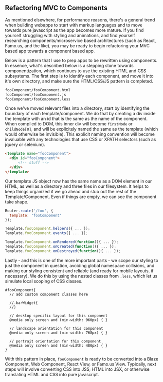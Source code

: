 ## Refactoring MVC to Components  

As mentioned elsewhere, for performance reasons, there's a general trend when building webapps to start with markup languages and to move towards pure javascript as the app becomes more mature.  If you find yourself struggling with styling and animations, and find yourself researching components/microservice based architectures (such as React, Famo.us, and the like), you may be ready to begin refactoring your MVC based app towards a component based app.

Below is a pattern that I use to prep apps to be rewritten using components.  In essence, what's described below is a stepping stone towards componentization, which continues to use the existing HTML and CSS subsystems.  The first step is to identify each component, and move it into it's own directory, and make sure the HTML/CSS/JS pattern is completed.

````sh
fooComponent/fooComponent.html
fooComponent/fooComponent.js
fooComponent/fooComponent.less
````

Once we've moved relevant files into a directory, start by identifying the boundary of each template/component.  We do that by creating a div inside the template with an id that is the same as the name of the component.  When compiled to DOM, this inner div will become ``firstNode`` or ``childNode[0]``, and will be explicitely named the same as the template (which would otherwise be invisible).  This explicit naming convention will become invaluable with any technologies that use CSS or XPATH selectors (such as jquery or selenium).   

````html
<template name="fooComponent">
  <div id="fooComponent">
      <!-- stuff -->
  </div>
</template>
````

Our template JS object now has the same name as a DOM element in our HTML, as well as a directory and three files in our filesystem.  It helps to keep things organized if we go ahead and stub out the rest of the Template/Component.  Even if things are empty, we can see the component take shape.

````js
Router.route('/foo', {
  template: 'fooComponent'
});

Template.fooComponent.helpers({ ... });
Template.fooComponent.events({ ... });

Template.fooComponent.onRendered(function(){ ... });
Template.fooComponent.onCreated(function(){ ... });
Template.fooComponent.onDestroyed(function(){ ... });
````

Lastly - and this is one of the more important parts - we scope our styling to just the component in question, avoiding global namespace collisions, and making our styling consistent and reliable (and ready for mobile layouts, if necessary).  We do this by using the nested classes from ``.less``, which let us simulate local scoping of CSS classes.  

````less
#fooComponent{
  // add custom component classes here
  
  //.barWidget{
  //}

  // desktop specific layout for this component
  @media only screen and (min-width: 960px) { }

  // landscape orientation for this component
  @media only screen and (min-width: 768px) { }

  // portrait orientation for this component
  @media only screen and (min-width: 480px) { }
}
````

With this pattern in place, ``fooComponent`` is ready to be converted into a Blaze Component, Web Component, React View, or Famo.us View.  Typically, next steps will involve converting CSS into JSS; HTML into JSX, or otherwise translating HTML and CSS into pure javascript.  


